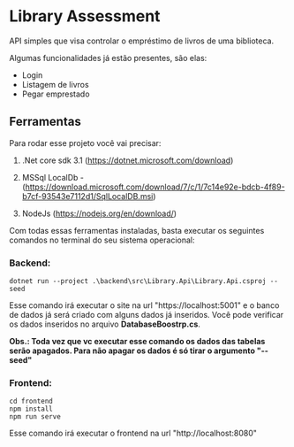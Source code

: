 # Library Assessment

API simples que visa controlar o empréstimo de livros de uma biblioteca.

Algumas funcionalidades já estão presentes, são elas:
* Login
* Listagem de livros
* Pegar emprestado


## Ferramentas
Para rodar esse projeto você vai precisar:

1. .Net core sdk 3.1 (https://dotnet.microsoft.com/download)

1. MSSql LocalDb - (https://download.microsoft.com/download/7/c/1/7c14e92e-bdcb-4f89-b7cf-93543e7112d1/SqlLocalDB.msi)

1. NodeJs (https://nodejs.org/en/download/)

Com todas essas ferramentas instaladas, basta executar os seguintes comandos no terminal do seu sistema operacional:

### Backend:

```
dotnet run --project .\backend\src\Library.Api\Library.Api.csproj -- seed
```
Esse comando irá executar o site na url "https://localhost:5001" e o banco de dados já será criado com alguns dados já inseridos. Você pode verificar os dados inseridos no arquivo **DatabaseBoostrp.cs**.

**Obs.: Toda vez que vc executar esse comando os dados das tabelas serão apagados. Para não apagar os dados é só tirar o argumento "-- seed"**

### Frontend:

```
cd frontend
npm install
npm run serve
```

Esse comando irá executar o frontend na url "http://localhost:8080"



